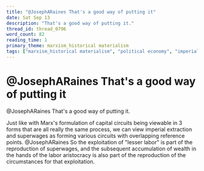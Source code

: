 ```yaml
---
title: "@JosephARaines That's a good way of putting it"
date: Sat Sep 13
description: "That's a good way of putting it."
thread_id: thread_0796
word_count: 82
reading_time: 1
primary_theme: marxism_historical materialism
tags: ["marxism_historical materialism", "political economy", "imperialism_colonialism"]
---
```


# @JosephARaines That's a good way of putting it

@JosephARaines That's a good way of putting it.

Just like with Marx's formulation of capital circuits being viewable in 3 forms that are all really the same process, we can view imperial extraction and superwages as forming various circuits with overlapping reference points. @JosephARaines So the exploitation of "lesser labor" is part of the reproduction of superwages, and the subsequent accumulation of wealth in the hands of the labor aristocracy is also part of the reproduction of the circumstances for that exploitation.